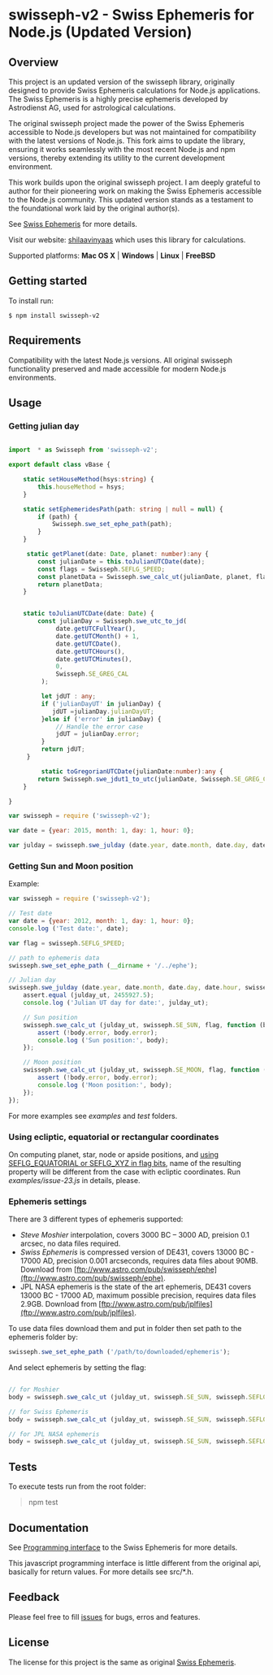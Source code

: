 swisseph-v2 - Swiss Ephemeris for Node.js (Updated Version)
===================================

## Overview

This project is an updated version of the swisseph library, originally designed to provide Swiss Ephemeris calculations for Node.js applications. The Swiss Ephemeris is a highly precise ephemeris developed by Astrodienst AG, used for astrological calculations.

The original swisseph project made the power of the Swiss Ephemeris accessible to Node.js developers but was not maintained for compatibility with the latest versions of Node.js. This fork aims to update the library, ensuring it works seamlessly with the most recent Node.js and npm versions, thereby extending its utility to the current development environment.

This work builds upon the original swisseph project. I am deeply grateful to author for their pioneering work on making the Swiss Ephemeris accessible to the Node.js community. This updated version stands as a testament to the foundational work laid by the original author(s).

See [Swiss Ephemeris](http://www.astro.com/swisseph/swephinfo_e.htm) for more details.

Visit our website: [shilaavinyaas](https://shilaavinyaas.com/) which uses this library for calculations.

Supported platforms: **Mac OS X** | **Windows** | **Linux** | **FreeBSD**

## Getting started

To install run:

```
$ npm install swisseph-v2
```

## Requirements

Compatibility with the latest Node.js versions.
All original swisseph functionality preserved and made accessible for modern Node.js environments.


## Usage

### Getting julian day

```typescript

import  * as Swisseph from 'swisseph-v2';

export default class vBase {

	static setHouseMethod(hsys:string) {
        this.houseMethod = hsys;
    }

    static setEphemeridesPath(path: string | null = null) {
        if (path) {
            Swisseph.swe_set_ephe_path(path);
        }
    }

	 static getPlanet(date: Date, planet: number):any {
        const julianDate = this.toJulianUTCDate(date);
        const flags = Swisseph.SEFLG_SPEED;
        const planetData = Swisseph.swe_calc_ut(julianDate, planet, flags);
        return planetData;
    }


    static toJulianUTCDate(date: Date) {
        const julianDay = Swisseph.swe_utc_to_jd(
             date.getUTCFullYear(), 
             date.getUTCMonth() + 1, 
             date.getUTCDate(), 
             date.getUTCHours(), 
             date.getUTCMinutes(), 
             0,
             Swisseph.SE_GREG_CAL
         );

         let jdUT : any;
         if ('julianDayUT' in julianDay) {
            jdUT =julianDay.julianDayUT;
         }else if ('error' in julianDay) {
             // Handle the error case
             jdUT = julianDay.error;
         }
         return jdUT;
     }

	     static toGregorianUTCDate(julianDate:number):any {
        return Swisseph.swe_jdut1_to_utc(julianDate, Swisseph.SE_GREG_CAL);
    }

}

```

```javascript
var swisseph = require ('swisseph-v2');

var date = {year: 2015, month: 1, day: 1, hour: 0};

var julday = swisseph.swe_julday (date.year, date.month, date.day, date.hour, swisseph.SE_GREG_CAL);

```

### Getting Sun and Moon position

Example:

```javascript
var swisseph = require ('swisseph-v2');

// Test date
var date = {year: 2012, month: 1, day: 1, hour: 0};
console.log ('Test date:', date);

var flag = swisseph.SEFLG_SPEED;

// path to ephemeris data
swisseph.swe_set_ephe_path (__dirname + '/../ephe');

// Julian day
swisseph.swe_julday (date.year, date.month, date.day, date.hour, swisseph.SE_GREG_CAL, function (julday_ut) {
	assert.equal (julday_ut, 2455927.5);
	console.log ('Julian UT day for date:', julday_ut);

	// Sun position
	swisseph.swe_calc_ut (julday_ut, swisseph.SE_SUN, flag, function (body) {
		assert (!body.error, body.error);
		console.log ('Sun position:', body);
	});

	// Moon position
	swisseph.swe_calc_ut (julday_ut, swisseph.SE_MOON, flag, function (body) {
		assert (!body.error, body.error);
		console.log ('Moon position:', body);
	});
});
```

For more examples see *examples* and *test* folders.

### Using ecliptic, equatorial or rectangular coordinates

On computing planet, star, node or apside positions, and [using SEFLG_EQUATORIAL or SEFLG_XYZ in flag bits](http://www.astro.com/swisseph/swephprg.htm#_Toc433200761), name of the resulting property will be different from the case with ecliptic coordinates. Run *examples/issue-23.js* in details, please.

### Ephemeris settings

There are 3 different types of ephemeris supported:

- *Steve Moshier* interpolation, covers 3000 BC – 3000 AD, preision 0.1 arcsec, no data files required.
- *Swiss Ephemeris* is compressed version of DE431, covers 13000 BC - 17000 AD, precision 0.001 arcseconds, requires data files about 90MB. Download from [ftp://www.astro.com/pub/swisseph/ephe](ftp://www.astro.com/pub/swisseph/ephe).
- JPL NASA ephemeris is the state of the art ephemeris, DE431 covers 13000 BC - 17000 AD, maximum possible precision, requires data files 2.9GB. Download from [ftp://www.astro.com/pub/jplfiles](ftp://www.astro.com/pub/jplfiles).

To use data files download them and put in folder then set path to the ephemeris folder by:

```javascript
swisseph.swe_set_ephe_path ('/path/to/downloaded/ephemeris');
```

And select ephemeris by setting the flag:

```javascript

// for Moshier
body = swisseph.swe_calc_ut (julday_ut, swisseph.SE_SUN, swisseph.SEFLG_SPEED | swisseph.SEFLG_MOSEPH)

// for Swiss Ephemeris
body = swisseph.swe_calc_ut (julday_ut, swisseph.SE_SUN, swisseph.SEFLG_SPEED | swisseph.SEFLG_SWIEPH)

// for JPL NASA ephemeris
body = swisseph.swe_calc_ut (julday_ut, swisseph.SE_SUN, swisseph.SEFLG_SPEED | swisseph.SEFLG_JPLEPH)

```

## Tests

To execute tests run from the root folder:

> npm test

## Documentation

See [Programming interface](http://www.astro.com/swisseph/swephprg.htm) to the Swiss Ephemeris for more details.

This javascript programming interface is little different from the original api, basically for return values.
For more details see src/*.h.

## Feedback

Please feel free to fill [issues](http://github.com/drvinaayaksingh/swisseph/issues) for bugs, erros and features.

## License

The license for this project is the same as original [Swiss Ephemeris](http://www.astro.com/swisseph/swephinfo_e.htm).
